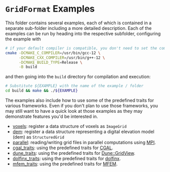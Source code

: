<!-- SPDX-FileCopyrightText: 2022-2023 Dennis Gläser <dennis.glaeser@iws.uni-stuttgart.de> -->
<!-- SPDX-License-Identifier: CC-BY-4.0 -->

# `GridFormat` Examples

This folder contains several examples, each of which is contained in a separate sub-folder including a more detailed description.
Each of the examples can be run by heading into the respective subfolder, configuring the example with

```bash
# if your default compiler is compatible, you don't need to set the compiler paths
cmake -DCMAKE_C_COMPILER=/usr/bin/gcc-12 \
      -DCMAKE_CXX_COMPILER=/usr/bin/g++-12 \
      -DCMAKE_BUILD_TYPE=Release \
      -B build
```

and then going into the `build` directory for compilation and execution:

```bash
# Substitute ${EXAMPLE} with the name of the example / folder
cd build && make && ./${EXAMPLE}
```

The examples also include how to use some of the predefined traits for various frameworks. Even if you don't plan to
use those frameworks, you may still want to have a quick look at those examples as they may demonstrate features you'd
be interested in.

- [voxels](./voxels): register a data structure of voxels as `ImageGrid`
- [dem](./dem): register a data structure representing a digital elevation model (dem) as `StructuredGrid`
- [parallel](./parallel): reading/writing grid files in parallel computations using [MPI](https://de.wikipedia.org/wiki/Message_Passing_Interface).
- [cgal_traits](./cgal_traits): using the predefined traits for [CGAL](https://www.cgal.org/).
- [dune_traits](./dune_traits): using the predefined traits for [Dune::GridView](https://dune-project.org/).
- [dolfinx_traits](./dolfinx_traits): using the predefined traits for [dolfinx](https://github.com/FEniCS/dolfinx).
- [mfem_traits](./mfem_traits): using the predefined traits for [MFEM](https://mfem.org/).
